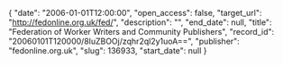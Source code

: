 {
  "date": "2006-01-01T12:00:00", 
  "open_access": false, 
  "target_url": "http://fedonline.org.uk/fed/", 
  "description": "", 
  "end_date": null, 
  "title": "Federation of Worker Writers and Community Publishers", 
  "record_id": "20060101T120000/8luZBOOj/zqhr2ql2y1uoA==", 
  "publisher": "fedonline.org.uk", 
  "slug": 136933, 
  "start_date": null
}

